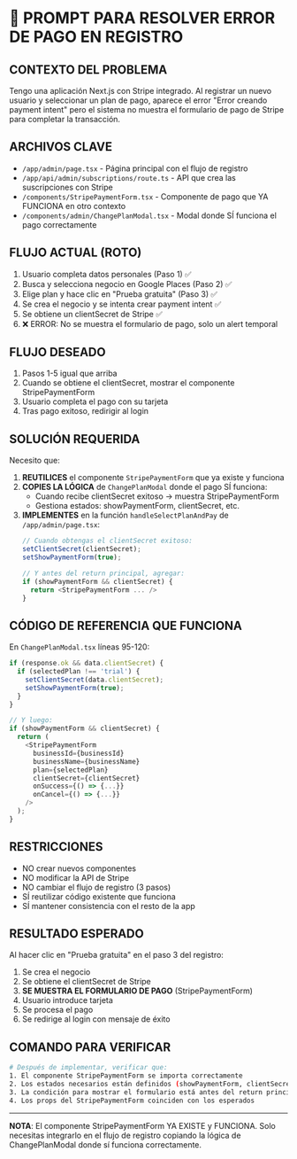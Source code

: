 # 🎯 PROMPT PARA RESOLVER ERROR DE PAGO EN REGISTRO

## CONTEXTO DEL PROBLEMA
Tengo una aplicación Next.js con Stripe integrado. Al registrar un nuevo usuario y seleccionar un plan de pago, aparece el error "Error creando payment intent" pero el sistema no muestra el formulario de pago de Stripe para completar la transacción.

## ARCHIVOS CLAVE
- `/app/admin/page.tsx` - Página principal con el flujo de registro
- `/app/api/admin/subscriptions/route.ts` - API que crea las suscripciones con Stripe
- `/components/StripePaymentForm.tsx` - Componente de pago que YA FUNCIONA en otro contexto
- `/components/admin/ChangePlanModal.tsx` - Modal donde SÍ funciona el pago correctamente

## FLUJO ACTUAL (ROTO)
1. Usuario completa datos personales (Paso 1) ✅
2. Busca y selecciona negocio en Google Places (Paso 2) ✅
3. Elige plan y hace clic en "Prueba gratuita" (Paso 3) ✅
4. Se crea el negocio y se intenta crear payment intent ✅
5. Se obtiene un clientSecret de Stripe ✅
6. ❌ ERROR: No se muestra el formulario de pago, solo un alert temporal

## FLUJO DESEADO
1. Pasos 1-5 igual que arriba
2. Cuando se obtiene el clientSecret, mostrar el componente StripePaymentForm
3. Usuario completa el pago con su tarjeta
4. Tras pago exitoso, redirigir al login

## SOLUCIÓN REQUERIDA
Necesito que:

1. **REUTILICES** el componente `StripePaymentForm` que ya existe y funciona
2. **COPIES LA LÓGICA** de `ChangePlanModal` donde el pago SÍ funciona:
   - Cuando recibe clientSecret exitoso → muestra StripePaymentForm
   - Gestiona estados: showPaymentForm, clientSecret, etc.
3. **IMPLEMENTES** en la función `handleSelectPlanAndPay` de `/app/admin/page.tsx`:
   ```javascript
   // Cuando obtengas el clientSecret exitoso:
   setClientSecret(clientSecret);
   setShowPaymentForm(true);
   
   // Y antes del return principal, agregar:
   if (showPaymentForm && clientSecret) {
     return <StripePaymentForm ... />
   }
   ```

## CÓDIGO DE REFERENCIA QUE FUNCIONA
En `ChangePlanModal.tsx` líneas 95-120:
```javascript
if (response.ok && data.clientSecret) {
  if (selectedPlan !== 'trial') {
    setClientSecret(data.clientSecret);
    setShowPaymentForm(true);
  }
}

// Y luego:
if (showPaymentForm && clientSecret) {
  return (
    <StripePaymentForm
      businessId={businessId}
      businessName={businessName}
      plan={selectedPlan}
      clientSecret={clientSecret}
      onSuccess={() => {...}}
      onCancel={() => {...}}
    />
  );
}
```

## RESTRICCIONES
- NO crear nuevos componentes
- NO modificar la API de Stripe
- NO cambiar el flujo de registro (3 pasos)
- SÍ reutilizar código existente que funciona
- SÍ mantener consistencia con el resto de la app

## RESULTADO ESPERADO
Al hacer clic en "Prueba gratuita" en el paso 3 del registro:
1. Se crea el negocio
2. Se obtiene el clientSecret de Stripe
3. **SE MUESTRA EL FORMULARIO DE PAGO** (StripePaymentForm)
4. Usuario introduce tarjeta
5. Se procesa el pago
6. Se redirige al login con mensaje de éxito

## COMANDO PARA VERIFICAR
```bash
# Después de implementar, verificar que:
1. El componente StripePaymentForm se importa correctamente
2. Los estados necesarios están definidos (showPaymentForm, clientSecret, etc.)
3. La condición para mostrar el formulario está antes del return principal
4. Los props del StripePaymentForm coinciden con los esperados
```

---

**NOTA**: El componente StripePaymentForm YA EXISTE y FUNCIONA. Solo necesitas integrarlo en el flujo de registro copiando la lógica de ChangePlanModal donde sí funciona correctamente.
